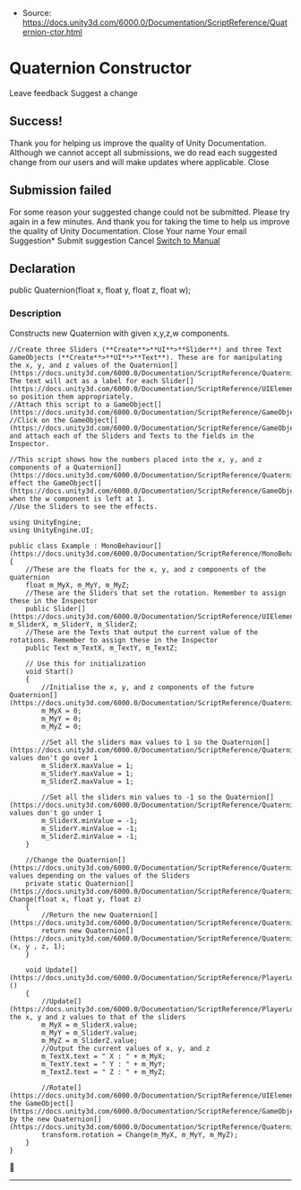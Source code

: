* Source: https://docs.unity3d.com/6000.0/Documentation/ScriptReference/Quaternion-ctor.html

# Quaternion Constructor
Leave feedback
Suggest a change
## Success!
Thank you for helping us improve the quality of Unity Documentation. Although we cannot accept all submissions, we do read each suggested change from our users and will make updates where applicable.
Close
## Submission failed
For some reason your suggested change could not be submitted. Please <a>try again</a> in a few minutes. And thank you for taking the time to help us improve the quality of Unity Documentation.
Close
Your name Your email Suggestion* Submit suggestion
Cancel
[Switch to Manual](https://docs.unity3d.com/6000.0/Documentation/Manual/class-Quaternion.html "Go to Quaternion Component in the Manual")
## Declaration
public Quaternion(float x, float y, float z, float w); 
### Description
Constructs new Quaternion with given x,y,z,w components.
```
//Create three Sliders (**Create**>**UI**>**Slider**) and three Text GameObjects (**Create**>**UI**>**Text**). These are for manipulating the x, y, and z values of the Quaternion[](https://docs.unity3d.com/6000.0/Documentation/ScriptReference/Quaternion.html). The text will act as a label for each Slider[](https://docs.unity3d.com/6000.0/Documentation/ScriptReference/UIElements.Slider.html), so position them appropriately.
//Attach this script to a GameObject[](https://docs.unity3d.com/6000.0/Documentation/ScriptReference/GameObject.html).
//Click on the GameObject[](https://docs.unity3d.com/6000.0/Documentation/ScriptReference/GameObject.html) and attach each of the Sliders and Texts to the fields in the Inspector.  
  
//This script shows how the numbers placed into the x, y, and z components of a Quaternion[](https://docs.unity3d.com/6000.0/Documentation/ScriptReference/Quaternion.html) effect the GameObject[](https://docs.unity3d.com/6000.0/Documentation/ScriptReference/GameObject.html) when the w component is left at 1.
//Use the Sliders to see the effects.  
  
using UnityEngine;
using UnityEngine.UI;  
  
public class Example : MonoBehaviour[](https://docs.unity3d.com/6000.0/Documentation/ScriptReference/MonoBehaviour.html)
{
    //These are the floats for the x, y, and z components of the quaternion
    float m_MyX, m_MyY, m_MyZ;
    //These are the Sliders that set the rotation. Remember to assign these in the Inspector
    public Slider[](https://docs.unity3d.com/6000.0/Documentation/ScriptReference/UIElements.Slider.html) m_SliderX, m_SliderY, m_SliderZ;
    //These are the Texts that output the current value of the rotations. Remember to assign these in the Inspector
    public Text m_TextX, m_TextY, m_TextZ;  
  
    // Use this for initialization
    void Start()
    {
        //Initialise the x, y, and z components of the future Quaternion[](https://docs.unity3d.com/6000.0/Documentation/ScriptReference/Quaternion.html)
        m_MyX = 0;
        m_MyY = 0;
        m_MyZ = 0;  
  
        //Set all the sliders max values to 1 so the Quaternion[](https://docs.unity3d.com/6000.0/Documentation/ScriptReference/Quaternion.html) values don't go over 1
        m_SliderX.maxValue = 1;
        m_SliderY.maxValue = 1;
        m_SliderZ.maxValue = 1;  
  
        //Set all the sliders min values to -1 so the Quaternion[](https://docs.unity3d.com/6000.0/Documentation/ScriptReference/Quaternion.html) values don't go under 1
        m_SliderX.minValue = -1;
        m_SliderY.minValue = -1;
        m_SliderZ.minValue = -1;
    }  
  
    //Change the Quaternion[](https://docs.unity3d.com/6000.0/Documentation/ScriptReference/Quaternion.html) values depending on the values of the Sliders
    private static Quaternion[](https://docs.unity3d.com/6000.0/Documentation/ScriptReference/Quaternion.html) Change(float x, float y, float z)
    {
        //Return the new Quaternion[](https://docs.unity3d.com/6000.0/Documentation/ScriptReference/Quaternion.html)
        return new Quaternion[](https://docs.unity3d.com/6000.0/Documentation/ScriptReference/Quaternion.html)(x, y , z, 1);
    }  
  
    void Update[](https://docs.unity3d.com/6000.0/Documentation/ScriptReference/PlayerLoop.Update.html)()
    {
        //Update[](https://docs.unity3d.com/6000.0/Documentation/ScriptReference/PlayerLoop.Update.html) the x, y and z values to that of the sliders
        m_MyX = m_SliderX.value;
        m_MyY = m_SliderY.value;
        m_MyZ = m_SliderZ.value;
        //Output the current values of x, y, and z
        m_TextX.text = " X : " + m_MyX;
        m_TextY.text = " Y : " + m_MyY;
        m_TextZ.text = " Z : " + m_MyZ;  
  
        //Rotate[](https://docs.unity3d.com/6000.0/Documentation/ScriptReference/UIElements.Rotate.html) the GameObject[](https://docs.unity3d.com/6000.0/Documentation/ScriptReference/GameObject.html) by the new Quaternion[](https://docs.unity3d.com/6000.0/Documentation/ScriptReference/Quaternion.html)
        transform.rotation = Change(m_MyX, m_MyY, m_MyZ);
    }
}

```

* * *
